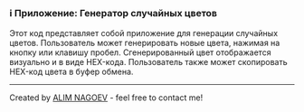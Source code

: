 ### ℹ️ Приложение: Генератор случайных цветов

Этот код представляет собой приложение для генерации случайных цветов.
Пользователь может генерировать новые цвета, нажимая на кнопку или клавишу пробел.
Сгенерированный цвет отображается визуально и в виде HEX-кода.
Пользователь также может скопировать HEX-код цвета в буфер обмена.

-----
Created by [ALIM NAGOEV](https://github.com/nagoev-id) - feel free to contact me!

